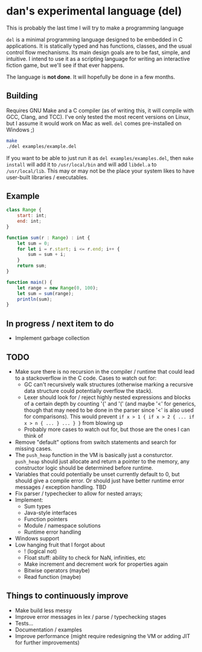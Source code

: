 # dan's experimental language (del)
This is probably the last time I will try to make a programming language

`del` is a minimal programming language designed to be embedded in C applications. It is statically typed and has functions, classes, and the usual control flow mechanisms. Its main design goals are to be fast, simple, and intuitive. I intend to use it as a scripting language for writing an interactive fiction game, but we'll see if that ever happens.

The language is **not done**. It will hopefully be done in a few months.

## Building
Requires GNU Make and a C compiler (as of writing this, it will compile with GCC, Clang, and TCC). I've only tested the most recent versions on Linux, but I assume it would work on Mac as well. `del` comes pre-installed on Windows ;)

``` bash
make
./del examples/example.del
```

If you want to be able to just run it as `del examples/examples.del`, then `make install` will add it to `/usr/local/bin` and will add `libdel.a` to `/usr/local/lib`. This may or may not be the place your system likes to have user-built libraries / executables.


## Example
``` js
class Range {
    start: int;
    end: int;
}

function sum(r : Range) : int {
    let sum = 0;
    for let i = r.start; i <= r.end; i++ {
        sum = sum + i;
    }
    return sum;
}

function main() {
    let range = new Range(0, 100);
    let sum = sum(range);
    println(sum);
}
```

## In progress / next item to do
- Implement garbage collection

## TODO
- Make sure there is no recursion in the compiler / runtime that could lead to a stackoverflow in the C code. Cases to watch out for:
  - GC can't recursively walk structures (otherwise marking a recursive data structure could potentially overflow the stack).
  - Lexer should look for / reject highly nested expressions and blocks of a certain depth by counting '{' and '(' (and maybe '<' for generics, though that may need to be done in the parser since '<' is also used for comparisons). This would prevent `if x > 1 { if x > 2 { ... if x > n { ... } ... } }` from blowing up
  - Probably more cases to watch out for, but those are the ones I can think of
- Remove "default" options from switch statements and search for missing cases.
- The `push_heap` function in the VM is basically just a consturctor. `push_heap` should just allocate and return a pointer to the memory, any constructor logic should be determined before runtime.
- Variables that could potentially be unset currently default to 0, but should give a compile error. Or should just have better runtime error messages / exception handling. TBD
- Fix parser / typechecker to allow for nested arrays;
- Implement:
  - Sum types
  - Java-style interfaces
  - Function pointers
  - Module / namespace solutions
  - Runtime error handling
- Windows support
- Low hanging fruit that I forgot about
  - ! (logical not)
  - Float stuff: ability to check for NaN, infinities, etc
  - Make increment and decrement work for properties again
  - Bitwise operators (maybe)
  - Read function (maybe)


## Things to continuously improve
- Make build less messy
- Improve error messages in lex / parse / typechecking stages
- Tests...
- Documentation / examples
- Improve performance (might require redesigning the VM or adding JIT for further improvements)

